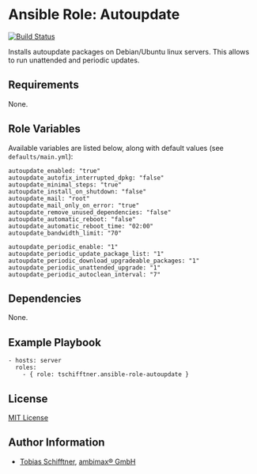 # Ansible Role: Autoupdate

[![Build Status](https://travis-ci.org/tschifftner/ansible-role-autoupdate.svg)](https://travis-ci.org/tschifftner/ansible-role-autoupdate)

Installs autoupdate packages on Debian/Ubuntu linux servers. This allows to run unattended and periodic updates.

## Requirements

None.

## Role Variables

Available variables are listed below, along with default values (see `defaults/main.yml`):

    autoupdate_enabled: "true"
    autoupdate_autofix_interrupted_dpkg: "false"
    autoupdate_minimal_steps: "true"
    autoupdate_install_on_shutdown: "false"
    autoupdate_mail: "root"
    autoupdate_mail_only_on_error: "true"
    autoupdate_remove_unused_dependencies: "false"
    autoupdate_automatic_reboot: "false"
    autoupdate_automatic_reboot_time: "02:00"
    autoupdate_bandwidth_limit: "70"
    
    autoupdate_periodic_enable: "1"
    autoupdate_periodic_update_package_list: "1"
    autoupdate_periodic_download_upgradeable_packages: "1"
    autoupdate_periodic_unattended_upgrade: "1"
    autoupdate_periodic_autoclean_interval: "7"


## Dependencies

None.

## Example Playbook

    - hosts: server
      roles:
        - { role: tschifftner.ansible-role-autoupdate }

## License

[MIT License](http://choosealicense.com/licenses/mit/)

## Author Information

 - [Tobias Schifftner](https://twitter.com/tschifftner), [ambimax® GmbH](https://www.ambimax.de)